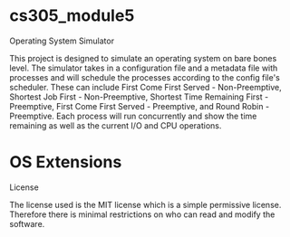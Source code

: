 # cs305_module5

Operating System Simulator

This project is designed to simulate an operating system on bare bones level. The simulator takes in a configuration file and a metadata file with processes and will schedule the processes according to the config file's scheduler. These can include First Come First Served - Non-Preemptive, Shortest Job First - Non-Preemptive, Shortest Time Remaining First - Preemptive, First Come First Served - Preemptive, and Round Robin - Preemptive. Each process will run concurrently and show the time remaining as well as the current I/O and CPU operations.

# OS Extensions

License

The license used is the MIT license which is a simple permissive license. Therefore there is minimal restrictions on who can read and modify the software.
